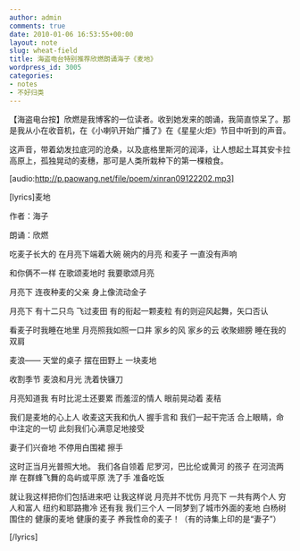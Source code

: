 ```yaml
---
author: admin
comments: true
date: 2010-01-06 16:53:55+00:00
layout: note
slug: wheat-field
title: 海盗电台特别推荐欣燃朗诵海子《麦地》
wordpress_id: 3005
categories:
- notes
- 不好归类
---
```


【海盗电台按】欣燃是我博客的一位读者。收到她发来的朗诵，我简直惊呆了。那是我从小在收音机，在《小喇叭开始广播了》在《星星火炬》节目中听到的声音。

这声音，带着幼发拉底河的沧桑，以及底格里斯河的润泽，让人想起土耳其安卡拉高原上，孤独晃动的麦穗，那可是人类所栽种下的第一棵粮食。

[audio:http://p.paowang.net/file/poem/xinran09122202.mp3]

[lyrics]麦地

作者：海子

朗诵：欣燃

吃麦子长大的 
在月亮下端着大碗 
碗内的月亮 
和麦子 
一直没有声响 

和你俩不一样 
在歌颂麦地时 
我要歌颂月亮 

月亮下 
连夜种麦的父亲 
身上像流动金子 

月亮下 
有十二只鸟 
飞过麦田 
有的衔起一颗麦粒 
有的则迎风起舞，矢口否认 

看麦子时我睡在地里 
月亮照我如照一口井 
家乡的风 
家乡的云 
收聚翅膀 
睡在我的双肩 

麦浪—— 
天堂的桌子 
摆在田野上 
一块麦地 

收割季节 
麦浪和月光 
洗着快镰刀 

月亮知道我 
有时比泥土还要累 
而羞涩的情人 
眼前晃动着 
麦秸 

我们是麦地的心上人 
收麦这天我和仇人 
握手言和 
我们一起干完活 
合上眼睛，命中注定的一切 
此刻我们心满意足地接受 

妻子们兴奋地 
不停用白围裙 
擦手 

这时正当月光普照大地。 
我们各自领着 
尼罗河，巴比伦或黄河 
的孩子 在河流两岸 
在群蜂飞舞的岛屿或平原 
洗了手 
准备吃饭 

就让我这样把你们包括进来吧 
让我这样说 
月亮并不忧伤 
月亮下 
一共有两个人 
穷人和富人 
纽约和耶路撒冷 
还有我 
我们三个人 
一同梦到了城市外面的麦地 
白杨树围住的 
健康的麦地 
健康的麦子 
养我性命的麦子！（有的诗集上印的是“妻子”）

[/lyrics]
